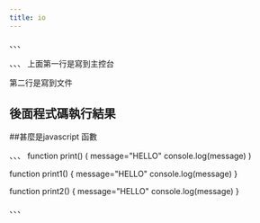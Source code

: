 ```yaml
---
title: io
---
```

、、、
<script>
console.log("你是一隻豬")
document.write("你是一隻笨豬")
</script>
、、、
上面第一行是寫到主控台

第二行是寫到文件

## 後面程式碼執行結果

<script>
console.log("你是一隻豬")
document.write("你是一隻笨豬")
</script>

##甚麼是javascript 函數

、、、
function print()
(
 message="HELLO"
 console.log(message)
 )
 
 function print1()
{
 message="HELLO"
 console.log(message)
 }
 
 function print2()
{
 message="HELLO"
 console.log(message)
 }
 
、、、


<script>
function print()
(
 message="HELLO"
 console.log(message)
 )
 
 function print1()
{
 message="HELLO"
 console.log(message)
 }
 
 function print2()
{
 message="HELLO"
 console.log(message)
 }
 </script>
 
 <script>
 function add1(arg1)
 {
   result=arg1+1
   return(result)
 }
 </script>